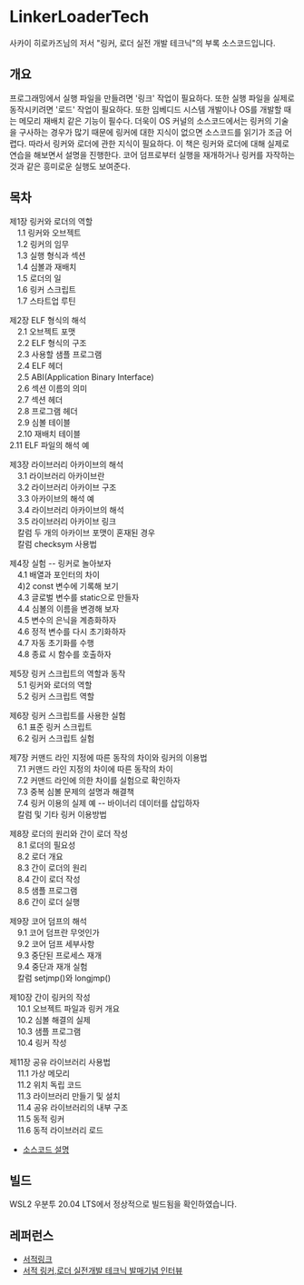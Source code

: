 # LinkerLoaderTech
사카이 히로카즈님의 저서 "링커, 로더 실전 개발 테크닉"의 부록 소스코드입니다.

## 개요
프로그래밍에서 실행 파일을 만들려면 '링크' 작업이 필요하다. 또한 실행 파일을 실제로 동작시키려면 '로드' 작업이 필요하다. 또한 임베디드 시스템 개발이나 OS를 개발할 때는 메모리 재배치 같은 기능이 필수다. 더욱이 OS 커널의 소스코드에서는 링커의 기술을 구사하는 경우가 많기 때문에 링커에 대한 지식이 없으면 소스코드를 읽기가 조금 어렵다. 따라서 링커와 로더에 관한 지식이 필요하다.
이 책은 링커와 로더에 대해 실제로 연습을 해보면서 설명을 진행한다. 코어 덤프로부터 실행을 재개하거나 링커를 자작하는 것과 같은 흥미로운 실행도 보여준다.

## 목차
제1장 링커와 로더의 역할  
　1.1 링커와 오브젝트  
　1.2 링커의 임무  
　1.3 실행 형식과 섹션  
　1.4 심볼과 재배치  
　1.5 로더의 일  
　1.6 링커 스크립트  
　1.7 스타트업 루틴  

제2장 ELF 형식의 해석  
　2.1 오브젝트 포맷  
　2.2 ELF 형식의 구조  
　2.3 사용할 샘플 프로그램  
　2.4 ELF 헤더  
　2.5 ABI(Application Binary Interface)  
　2.6 섹션 이름의 의미  
　2.7 섹션 헤더  
　2.8 프로그램 헤더  
　2.9 심볼 테이블  
　2.10 재배치 테이블    
   2.11 ELF 파일의 해석 예  

제3장 라이브러리 아카이브의 해석  
　3.1 라이브러리 아카이브란  
　3.2 라이브러리 아카이브 구조  
　3.3 아카이브의 해석 예  
　3.4 라이브러리 아카이브의 해석  
　3.5 라이브러리 아카이브 링크  
　칼럼 두 개의 아카이브 포맷이 혼재된 경우  
　칼럼 checksym 사용법  
 
 제4장 실험 -- 링커로 놀아보자  
　4.1 배열과 포인터의 차이  
　4)2 const 변수에 기록해 보기  
　4.3 글로벌 변수를 static으로 만들자  
　4.4 심볼의 이름을 변경해 보자  
　4.5 변수의 은닉을 계층화하자  
　4.6 정적 변수를 다시 초기화하자  
　4.7 자동 초기화를 수행  
　4.8 종료 시 함수를 호출하자  

제5장 링커 스크립트의 역할과 동작  
　5.1 링커와 로더의 역할  
　5.2 링커  스크립트 역할  

제6장 링커 스크립트를 사용한 실험  
　6.1 표준 링커 스크립트  
　6.2 링커  스크립트 실험  

제7장 커맨드 라인 지정에 따른 동작의 차이와 링커의 이용법  
　7.1 커맨드 라인 지정의 차이에 따른 동작의 차이  
　7.2 커맨드 라인에 의한 차이를 실험으로 확인하자  
　7.3 중복 심볼 문제의 설명과 해결책  
　7.4 링커 이용의 실제 예 -- 바이너리 데이터를 삽입하자  
　칼럼 및 기타 링커 이용방법  

제8장 로더의 원리와 간이 로더 작성  
　8.1 로더의 필요성  
　8.2 로더 개요  
　8.3 간이 로더의 원리  
　8.4 간이  로더 작성  
　8.5 샘플 프로그램  
　8.6 간이 로더 실행  

제9장 코어 덤프의 해석  
　9.1 코어 덤프란 무엇인가  
　9.2 코어 덤프 세부사항  
　9.3 중단된 프로세스 재개  
　9.4 중단과 재개 실험  
　칼럼 setjmp()와 longjmp()  

제10장 간이 링커의 작성  
　10.1 오브젝트 파일과 링커 개요  
　10.2 심볼 해결의 실제  
　10.3 샘플 프로그램  
　10.4 링커 작성  

제11장 공유 라이브러리 사용법  
　11.1 가상 메모리  
　11.2 위치 독립 코드  
　11.3 라이브러리 만들기 및 설치  
　11.4 공유 라이브러리의 내부 구조  
　11.5 동적 링커  
　11.6 동적 라이브러리 로드  

* [소스코드 설명](docs.md)
 
## 빌드
WSL2 우분투 20.04 LTS에서 정상적으로 빌드됨을 확인하였습니다.

## 레퍼런스
* [서적링크](http://kozos.jp/books/linker_book.html)  
* [서적 링커,로더 실전개발 테크닉 발매기념 인터뷰](http://www.kumikomi.net/archives/2010/08/post_28.php)



